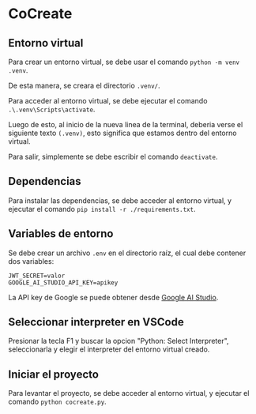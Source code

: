 # CoCreate

## Entorno virtual

Para crear un entorno virtual, se debe usar el comando `python -m venv .venv`.

De esta manera, se creara el directorio `.venv/`.

Para acceder al entorno virtual, se debe ejecutar el comando `.\.venv\Scripts\activate`.

Luego de esto, al inicio de la nueva linea de la terminal, deberia verse el siguiente texto `(.venv)`, esto significa que estamos dentro del entorno virtual.

Para salir, simplemente se debe escribir el comando `deactivate`.

## Dependencias

Para instalar las dependencias, se debe acceder al entorno virtual, y ejecutar el comando `pip install -r ./requirements.txt`.

## Variables de entorno

Se debe crear un archivo `.env` en el directorio raíz, el cual debe contener dos variables:

```
JWT_SECRET=valor
GOOGLE_AI_STUDIO_API_KEY=apikey
```

La API key de Google se puede obtener desde [Google AI Studio](https://aistudio.google.com/apikey).

## Seleccionar interpreter en VSCode

Presionar la tecla F1 y buscar la opcion "Python: Select Interpreter", seleccionarla y elegir el interpreter del entorno virtual creado.

## Iniciar el proyecto

Para levantar el proyecto, se debe acceder al entorno virtual, y ejecutar el comando `python cocreate.py`.
